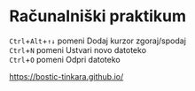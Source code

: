 # Računalniški praktikum
`Ctrl`+`Alt`+`↑↓` pomeni Dodaj kurzor zgoraj/spodaj <br>
`Ctrl`+`N` pomeni Ustvari novo datoteko <br>
`Ctrl`+`O` pomeni Odpri datoteko

https://bostic-tinkara.github.io/